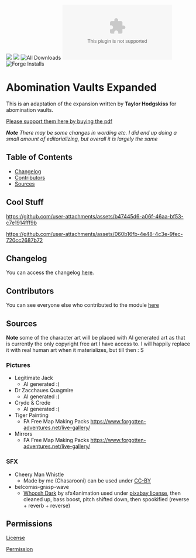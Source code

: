 [![](https://img.shields.io/badge/ko--fi-donate-%23FF5E5B?style=flat-square&logo=ko-fi&logoColor=white)](https://ko-fi.com/chasarooni)
![](https://img.shields.io/badge/Foundry-v12-informational)
![All Downloads](https://img.shields.io/github/downloads/ChasarooniZ/abomination-vaults-expanded/total?color=5e0000&label=All%20Downloads)
![Latest Release Download Count](https://img.shields.io/github/downloads/ChasarooniZ/abomination-vaults-expanded/latest/module.zip)
![Forge Installs](https://img.shields.io/badge/dynamic/json?label=Forge%20Installs&query=package.installs&suffix=%25&url=https%3A%2F%2Fforge-vtt.com%2Fapi%2Fbazaar%2Fpackage%2Fpf2e-abomination-vaults-expanded&colorB=4aa94a)

# Abomination Vaults Expanded

This is an adaptation of the expansion written by **Taylor Hodgskiss** for abomination vaults.

[Please support them here by buying the pdf](https://www.drivethrurpg.com/en/product/418672/the-abomination-vaults-expanded)

***Note** There may be some changes in wording etc. I did end up doing a small amount of editorializing, but overall it is largely the same*


## Table of Contents
- [Changelog](#changelog)
- [Contributors](#contributors)
- [Sources](#Sources)




## Cool Stuff

https://github.com/user-attachments/assets/b47445d6-a06f-46aa-bf53-c7e1914fff9b



https://github.com/user-attachments/assets/060b16fb-4e48-4c3e-9fec-720cc2687b72



## Changelog
You can access the changelog [here](/CHANGELOG.md).
## Contributors
You can see everyone else who contributed to the module [here](CONTRIBUTORS.md)

## Sources
**Note** some of the character art will be placed with AI generated art as that is currently the only copyright free art I have access to. I will happily replace it with real human art when it materializes, but till then : S
### Pictures
- Legitimate Jack
  - AI generated :(
- Dr Zacchaues Quagmire
  - AI generated :(
- Cryde & Crede
  - AI generated :(
- Tiger Painting
  - FA Free Map Making Packs https://www.forgotten-adventures.net/live-gallery/
- Mirrors
  - FA Free Map Making Packs https://www.forgotten-adventures.net/live-gallery/
 
### SFX
- Cheery Man Whistle
  - Made by me (Chasarooni) can be used under [CC-BY](https://creativecommons.org/licenses/by/4.0/)
- belcorras-grasp-wave
  - [Whoosh Dark](https://pixabay.com/sound-effects/whoosh-dark-45461/) by sfx4animation used under [pixabay license](https://pixabay.com/service/license-summary/), then cleaned up, bass boost, pitch shifted down, then spookified (reverse + reverb + reverse)
## Permissions
[License](LICENSE)

[Permission](ave%20proof.jpg)
